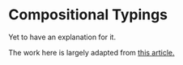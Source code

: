 # Compositional Typings

Yet to have an explanation for it.

The work here is largely adapted from
[this article.](https://abby.amulet.works/posts/2019-01-28.html)
